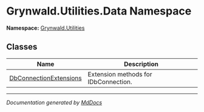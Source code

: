 # Grynwald.Utilities.Data Namespace

**Namespace:** [Grynwald.Utilities](../Namespace.md)

## Classes

| Name                                                     | Description                          |
| -------------------------------------------------------- | ------------------------------------ |
| [DbConnectionExtensions](DbConnectionExtensions/Type.md) | Extension methods for IDbConnection. |
___

*Documentation generated by [MdDocs](https://github.com/ap0llo/mddocs)*
